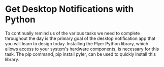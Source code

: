 # Get Desktop Notifications with Python

To continually remind us of the various tasks we need to complete throughout the day is the primary goal of the desktop notification app that you will learn to design today.
Installing the Plyer Python library, which allows access to your system's hardware components, is necessary for this task. The pip command, pip install pyler, can be used to quickly install this library.
